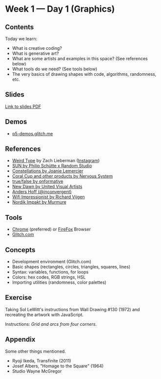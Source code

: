 # Week 1 — Day 1 (Graphics)

## Contents

Today we learn:

- What is creative coding?
- What is generative art?
- What are some artists and examples in this space? (See references below)
- What tools do we need? (See tools below)
- The very basics of drawing shapes with code, algorithms, randomness, etc.

## Slides

[Link to slides PDF](https://drive.google.com/file/d/1dngSJmTJGrbmDT842IEEIZACJOARHGwX/view?usp=sharing)

## Demos

- [p5-demos.glitch.me](http://p5-demos.glitch.me/)

## References

- [Weird Type](https://www.itsnicethat.com/articles/zach-lieberman-molmol-kuos-weird-type-digital-interactive-190318) by Zach Lieberman ([Instagram](https://www.instagram.com/zach.lieberman/))
- [SUN by Philip Schütte x Random Studio](https://vimeo.com/212766197)
- [Constellations by Joanie Lemercier](https://joanielemercier.com/constellations/)
- [Coral Cup and other products by Nervous System](https://n-e-r-v-o-u-s.com/blog/?p=8222)
- [true/false by onformative](https://onformative.com/work/true-false)
- [New Dawn by United Visual Artists](https://www.uva.co.uk/features/new-dawn)
- [Anders Hoff (@inconvergent)](https://inconvergent.net)
- [Wifi Impressionist by Richard Vijgen](http://www.wifiimpressionist.com)
- [Nordik Impakt by Murmure](https://www.behance.net/gallery/64539455/Noerdik-Impakt-19)

## Tools

- [Chrome](https://www.google.com/chrome/) (preferred) or [FireFox](https://www.mozilla.org/en-GB/firefox/new/) Browser
- [Glitch.com](https://glitch.com/)

## Concepts

- Development environment (Glitch.com)
- Basic shapes (rectangles, circles, triangles, squares, lines)
- Syntax: variables, functions, for loops
- Colors: hex codes, RGB strings, HSL
- Importing utilities (randomness, color palettes)

## Exercise

Taking Sol LeWitt's instructions from Wall Drawing #130 (1972) and recreating the artwork with JavaScript.

Instructions: *Grid and arcs from four corners.*

## Appendix

Some other things mentioned.

- Ryoji Ikeda, Transfinite (2011)
- Josef Albers, "Homage to the Square" (1964)
- Studio Wayne McGregor